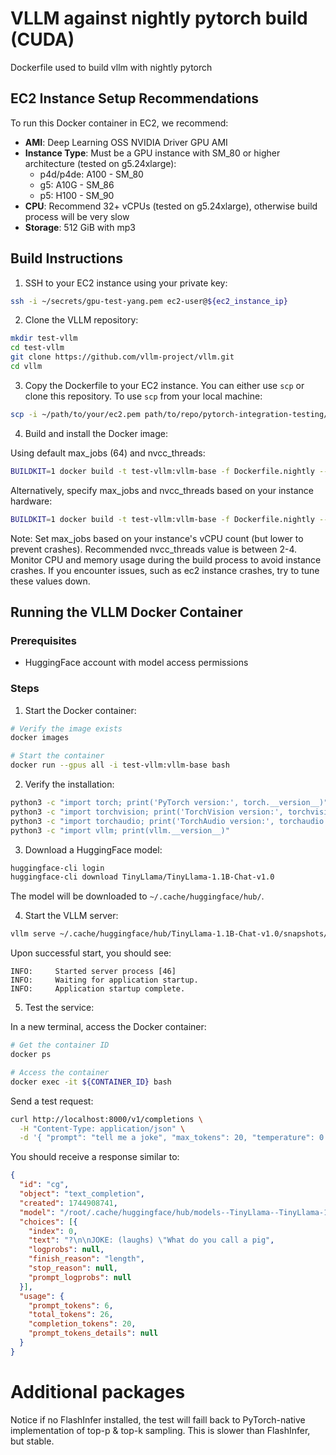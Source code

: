 # VLLM against nightly pytorch build (CUDA)
Dockerfile used to build vllm with nightly pytorch

## EC2 Instance Setup Recommendations

To run this Docker container in EC2, we recommend:

- **AMI**: Deep Learning OSS NVIDIA Driver GPU AMI
- **Instance Type**: Must be a GPU instance with SM_80 or higher architecture (tested on g5.24xlarge):
    - p4d/p4de: A100 - SM_80
    - g5: A10G  - SM_86
    - p5: H100  - SM_90
- **CPU**: Recommend 32+ vCPUs (tested on g5.24xlarge), otherwise build process will be very slow
- **Storage**: 512 GiB with mp3

## Build Instructions

1. SSH to your EC2 instance using your private key:
```bash
ssh -i ~/secrets/gpu-test-yang.pem ec2-user@${ec2_instance_ip}
```

2. Clone the VLLM repository:
```bash
mkdir test-vllm
cd test-vllm
git clone https://github.com/vllm-project/vllm.git
cd vllm
```

3. Copy the Dockerfile to your EC2 instance. You can either use `scp` or clone this repository. To use `scp` from your local machine:
```bash
scp -i ~/path/to/your/ec2.pem path/to/repo/pytorch-integration-testing/vllm-torch-nightly/Dockerfile.nightly ec2-user@${ec2_instance_ip}:/home/ec2-user/test-vllm/vllm
```

4. Build and install the Docker image:

Using default max_jobs (64) and nvcc_threads:
```bash
BUILDKIT=1 docker build -t test-vllm:vllm-base -f Dockerfile.nightly --target vllm-base --progress plain .
```

Alternatively, specify max_jobs and nvcc_threads based on your instance hardware:
```bash
BUILDKIT=1 docker build -t test-vllm:vllm-base -f Dockerfile.nightly --target vllm-base --build-arg max-jobs=${MAX_JOBS} --build-arg nvcc_threads=${NVCC_THREADS} --progress plain .
```

Note: Set max_jobs based on your instance's vCPU count (but lower to prevent crashes). Recommended nvcc_threads value is between 2-4. Monitor CPU and memory usage during the build process to avoid instance crashes. If you encounter issues, such as ec2 instance crashes, try to tune these values down.

## Running the VLLM Docker Container

### Prerequisites
- HuggingFace account with model access permissions

### Steps

1. Start the Docker container:
```bash
# Verify the image exists
docker images

# Start the container
docker run --gpus all -i test-vllm:vllm-base bash
```

2. Verify the installation:
```bash
python3 -c "import torch; print('PyTorch version:', torch.__version__)"
python3 -c "import torchvision; print('TorchVision version:', torchvision.__version__)"
python3 -c "import torchaudio; print('TorchAudio version:', torchaudio.__version__)"
python3 -c "import vllm; print(vllm.__version__)"
```

3. Download a HuggingFace model:
```bash
huggingface-cli login
huggingface-cli download TinyLlama/TinyLlama-1.1B-Chat-v1.0
```
The model will be downloaded to `~/.cache/huggingface/hub/`.

4. Start the VLLM server:
```bash
vllm serve ~/.cache/huggingface/hub/TinyLlama-1.1B-Chat-v1.0/snapshots/${MODEL_VERSION}
```

Upon successful start, you should see:
```
INFO:     Started server process [46]
INFO:     Waiting for application startup.
INFO:     Application startup complete.
```

5. Test the service:

In a new terminal, access the Docker container:
```bash
# Get the container ID
docker ps

# Access the container
docker exec -it ${CONTAINER_ID} bash
```

Send a test request:
```bash
curl http://localhost:8000/v1/completions \
  -H "Content-Type: application/json" \
  -d '{ "prompt": "tell me a joke", "max_tokens": 20, "temperature": 0 }'
```

You should receive a response similar to:
```json
{
  "id": "cg",
  "object": "text_completion",
  "created": 1744908741,
  "model": "/root/.cache/huggingface/hub/models--TinyLlama--TinyLlama-1.1B-Chat-v1.0/snapshots/fe8a4ea1ffedaf415f4da2f062534de366a451e6/",
  "choices": [{
    "index": 0,
    "text": "?\n\nJOKE: (laughs) \"What do you call a pig",
    "logprobs": null,
    "finish_reason": "length",
    "stop_reason": null,
    "prompt_logprobs": null
  }],
  "usage": {
    "prompt_tokens": 6,
    "total_tokens": 26,
    "completion_tokens": 20,
    "prompt_tokens_details": null
  }
}
```

# Additional packages
Notice if no FlashInfer installed, the test will faill back to PyTorch-native implementation of top-p & top-k sampling. This is slower than FlashInfer, but stable.
